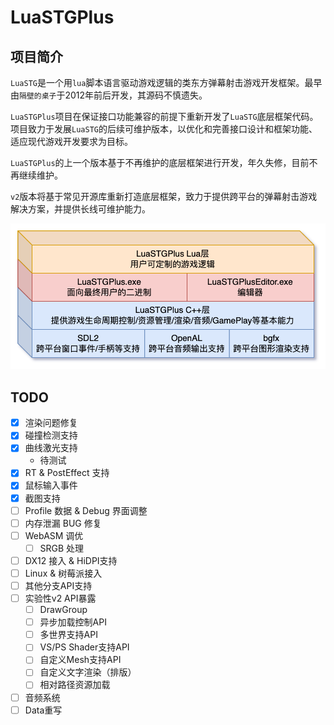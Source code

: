 # LuaSTGPlus

## 项目简介

`LuaSTG`是一个用`lua`脚本语言驱动游戏逻辑的类东方弹幕射击游戏开发框架。最早由`隔壁的桌子`于2012年前后开发，其源码不慎遗失。

`LuaSTGPlus`项目在保证接口功能兼容的前提下重新开发了`LuaSTG`底层框架代码。项目致力于发展`LuaSTG`的后续可维护版本，以优化和完善接口设计和框架功能、适应现代游戏开发要求为目标。

`LuaSTGPlus`的上一个版本基于不再维护的底层框架进行开发，年久失修，目前不再继续维护。

`v2`版本将基于常见开源库重新打造底层框架，致力于提供跨平台的弹幕射击游戏解决方案，并提供长线可维护能力。

![架构图](doc/assets/README_1.png)

## TODO
- [x] 渲染问题修复
- [x] 碰撞检测支持
- [x] 曲线激光支持
    - 待测试
- [x] RT & PostEffect 支持
- [x] 鼠标输入事件
- [x] 截图支持
- [ ] Profile 数据 & Debug 界面调整
- [ ] 内存泄漏 BUG 修复
- [ ] WebASM 调优
  - [ ] SRGB 处理
- [ ] DX12 接入 & HiDPI支持
- [ ] Linux & 树莓派接入
- [ ] 其他分支API支持
- [ ] 实验性v2 API暴露
    - [ ] DrawGroup
    - [ ] 异步加载控制API
    - [ ] 多世界支持API
    - [ ] VS/PS Shader支持API
    - [ ] 自定义Mesh支持API
    - [ ] 自定义文字渲染（排版）
    - [ ] 相对路径资源加载
- [ ] 音频系统
- [ ] Data重写
